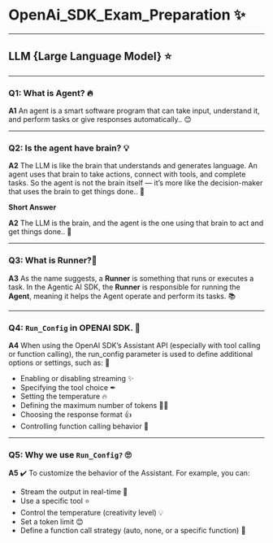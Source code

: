 # OpenAi_SDK_Exam_Preparation ✨
---
## **LLM {Large Language Model} ⭐**
---
### Q1: What is Agent? 🔥
**A1** An agent is a smart software program that can take input, understand it, and perform tasks or give responses automatically.. 😊

---
### Q2: Is the agent have brain? 💡
**A2** The LLM is like the brain that understands and generates language. An agent uses that brain to take actions, connect with tools, and complete tasks. So the agent is not the brain itself — it’s more like the decision-maker that uses the brain to get things done.. 🎯
<p><b>Short Answer</b></p>

**A2** The LLM is the brain, and the agent is the one using that brain to act and get things done.. 🎯

---
### Q3: What is Runner?💎
**A3** As the name suggests, a **Runner** is something that runs or executes a task. In the Agentic AI SDK, the **Runner** is responsible for running the **Agent**, meaning it helps the Agent operate and perform its tasks. 📚

---
### Q4: <code>Run_Config</code> in OPENAI SDK. 📕
**A4** When using the OpenAI SDK’s Assistant API (especially with tool calling or function calling), the run_config parameter is used to define additional options or settings, such as: 📖
- Enabling or disabling streaming ✨
- Specifying the tool choice ✒
- Setting the temperature 🔥
- Defining the maximum number of tokens ✍🏻
- Choosing the response format 👍
- Controlling function calling behavior 🔐

---
### Q5: Why we use <code>Run_Config?</code> 🙄
**A5** ✔️ To customize the behavior of the Assistant. For example, you can:
- Stream the output in real-time 🎯
- Use a specific tool ⭐
- Control the temperature (creativity level) 💡
- Set a token limit 😊
- Define a function call strategy (auto, none, or a specific function) 💎
